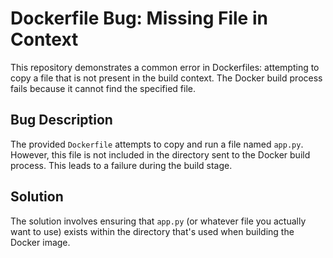 # Dockerfile Bug: Missing File in Context
This repository demonstrates a common error in Dockerfiles: attempting to copy a file that is not present in the build context.  The Docker build process fails because it cannot find the specified file.

## Bug Description
The provided `Dockerfile` attempts to copy and run a file named `app.py`.  However, this file is not included in the directory sent to the Docker build process. This leads to a failure during the build stage.

## Solution
The solution involves ensuring that `app.py` (or whatever file you actually want to use) exists within the directory that's used when building the Docker image. 